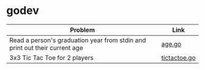 # godev

Problem | Link
--- | --
Read a person's graduation year from stdin and print out their current age | [age.go](https://github.com/hoanhan101/godev/blob/master/age.go)
3x3 Tic Tac Toe for 2 players | [tictactoe.go](https://github.com/hoanhan101/godev/blob/master/tictactoe.go)

